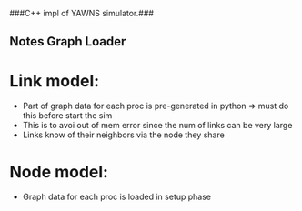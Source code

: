 ###C++ impl of YAWNS simulator.###


## Notes Graph Loader ##

# Link model:
- Part of graph data for each proc is pre-generated in python => must do this before start the sim
- This is to avoi out of mem error since the num of links can be very large
- Links know of their neighbors via the node they share

# Node model:
- Graph data for each proc is loaded in setup phase

